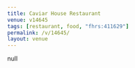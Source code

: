 ```yaml
---
title: Caviar House Restaurant
venue: v14645
tags: [restaurant, food, "fhrs:411629"]
permalink: /v/14645/
layout: venue
---
```

null